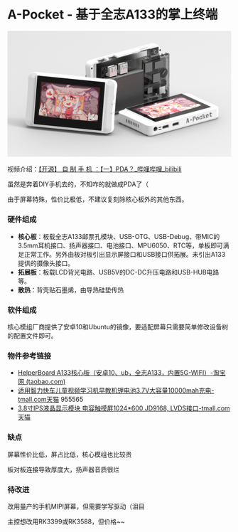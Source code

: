 # A-Pocket - 基于全志A133的掌上终端

![渲染.5.5](https://github.com/Forairaaaaa/A-Pocket/blob/main/README.assets/%E6%B8%B2%E6%9F%93.5.5.png?raw=true)

视频介绍：[【开源】 自 制 手 机 ：【一】PDA？_哔哩哔哩_bilibili](https://www.bilibili.com/video/BV11t4y1W7DJ#reply114174036736)

虽然是奔着DIY手机去的，不知咋的就做成PDA了（

由于屏幕特殊，性价比极低，不建议复刻除核心板外的其他东西。

### 硬件组成

- **核心板**：板载全志A133邮票孔模块、USB-OTG、USB-Debug、带MIC的3.5mm耳机接口、扬声器接口、电池接口、MPU6050、RTC等，单板即可满足正常工作。另外由板对板引出显示屏接口和USB接口供拓展。未引出A133提供的摄像头接口。
- **拓展板**：板载LCD背光电路、USB5V的DC-DC升压电路和USB-HUB电路等。
- **散热**：背壳贴石墨烯，由导热硅垫传热

### 软件组成

核心模组厂商提供了安卓10和Ubuntu的镜像，要适配屏幕只需要简单修改设备树的配置文件即可。

### 物件参考链接

- [HelperBoard A133核心板（安卓10、ub，全志A133，内置5G-WIFI）-淘宝网 (taobao.com)](https://item.taobao.com/item.htm?spm=a1z09.2.0.0.fae32e8dKwhqRd&id=646476965103&_u=o2bdtj0f16a5)
- [适用智力快车儿童视频学习机早教机锂电池3.7V大容量10000mah充电-tmall.com天猫](https://detail.tmall.com/item.htm?id=613087896696&spm=a1z09.2.0.0.fae32e8dKwhqRd&_u=o2bdtj0fb0d2)   955565
- [3.8寸IPS液晶显示模块 电容触摸屏1024*600 JD9168, LVDS接口-tmall.com天猫](https://detail.tmall.com/item.htm?id=652122490131&spm=a1z09.2.0.0.fae32e8dKwhqRd&_u=o2bdtj0f7da0)

### 缺点

屏幕性价比低，屏占比低，核心模组也比较贵

板对板连接导致厚度大，扬声器音质很烂

### 待改进

改用量产的手机MIPI屏幕，但需要学写驱动（泪目

主控想改用RK3399或RK3588，但价格~~

